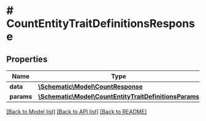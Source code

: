 # # CountEntityTraitDefinitionsResponse

## Properties

Name | Type | Description | Notes
------------ | ------------- | ------------- | -------------
**data** | [**\Schematic\Model\CountResponse**](CountResponse.md) |  |
**params** | [**\Schematic\Model\CountEntityTraitDefinitionsParams**](CountEntityTraitDefinitionsParams.md) |  |

[[Back to Model list]](../../README.md#models) [[Back to API list]](../../README.md#endpoints) [[Back to README]](../../README.md)
